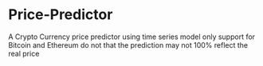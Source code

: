 # Price-Predictor
A Crypto Currency price predictor using time series model
only support for Bitcoin and Ethereum
do not that the prediction may not 100% reflect the real price
